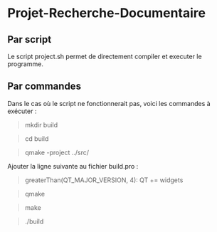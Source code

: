 # Projet-Recherche-Documentaire

## Par script

Le script project.sh permet de directement compiler et executer le programme.

## Par commandes

Dans le cas où le script ne fonctionnerait pas, voici les commandes à exécuter :

> mkdir build

> cd build

> qmake -project ../src/

Ajouter la ligne suivante au fichier build.pro :   
> greaterThan(QT_MAJOR_VERSION, 4): QT += widgets

> qmake

> make

> ./build
